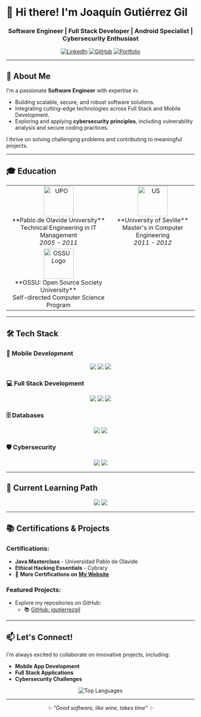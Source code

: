 # 👋 Hi there! I'm Joaquín Gutiérrez Gil

<div align="center">
  <h3>Software Engineer | Full Stack Developer | Android Specialist | Cybersecurity Enthusiast</h3>

  [![LinkedIn](https://img.shields.io/badge/LinkedIn-0077B5?style=for-the-badge&logo=linkedin&logoColor=white)](https://linkedin.com/in/joaquingutierrezgil)
  [![GitHub](https://img.shields.io/badge/GitHub-Portfolio-181717?style=for-the-badge&logo=github)](https://github.com/jgutierrezgil)
  [![Portfolio](https://img.shields.io/badge/Portfolio-jgutierrezgil.dev-blue?style=for-the-badge)](https://jgutierrezgil.dev)
</div>

---

## 🚀 About Me

I'm a passionate **Software Engineer** with expertise in:
- Building scalable, secure, and robust software solutions.
- Integrating cutting-edge technologies across Full Stack and Mobile Development.
- Exploring and applying **cybersecurity principles**, including vulnerability analysis and secure coding practices.

I thrive on solving challenging problems and contributing to meaningful projects.

---

## 🎓 Education

<div align="center">
  <table>
    <tr>
      <td align="center">
        <img src="https://media.licdn.com/dms/image/v2/D4D0BAQFPNqmulH0-Vw/company-logo_100_100/company-logo_100_100/0/1693812932773/universidad_pablo_de_olavide_logo?e=1739404800&v=beta&t=QkKgygXBu60SRzsccWz9Hh5wIb6f1Ze1JxfkA00TGqY" alt="UPO" width="80" /><br>
        **Pablo de Olavide University**<br>
        Technical Engineering in IT Management<br>
        <i>2005 - 2011</i>
      </td>
      <td align="center">
        <img src="https://media.licdn.com/dms/image/v2/C4D0BAQFeIC0XDU7cug/company-logo_100_100/company-logo_100_100/0/1630518578339/universidad_de_sevilla_logo?e=1739404800&v=beta&t=sFULe15RoR5wVcs85I8YKqknesfUDWoRdc4eZ0TvlII" alt="US" width="80" /><br>
        **University of Seville**<br>
        Master's in Computer Engineering<br>
        <i>2011 - 2012</i>
      </td>
    </tr>
    <tr>
      <td align="center">
        <img src="/ossu-logo.svg" alt="OSSU Logo" width="80" /><br>
        **OSSU: Open Source Society University**<br>
        Self-directed Computer Science Program<br>
      </td>
    </tr>
  </table>
</div>

---

## 🛠️ Tech Stack

### 📱 Mobile Development
<div align="center">
  <img src="https://img.shields.io/badge/Android-3DDC84?style=for-the-badge&logo=android&logoColor=white" />
  <img src="https://img.shields.io/badge/Kotlin-7F52FF?style=for-the-badge&logo=kotlin&logoColor=white" />
  <img src="https://img.shields.io/badge/Flutter-02569B?style=for-the-badge&logo=flutter&logoColor=white" />
</div>

### 💻 Full Stack Development
<div align="center">
  <img src="https://img.shields.io/badge/React-61DAFB?style=for-the-badge&logo=react&logoColor=black" />
  <img src="https://img.shields.io/badge/Node.js-339933?style=for-the-badge&logo=node.js&logoColor=white" />
  <img src="https://img.shields.io/badge/Python-3776AB?style=for-the-badge&logo=python&logoColor=white" />
</div>

### 🗄️ Databases
<div align="center">
  <img src="https://img.shields.io/badge/PostgreSQL-336791?style=for-the-badge&logo=postgresql&logoColor=white" />
  <img src="https://img.shields.io/badge/MySQL-00758F?style=for-the-badge&logo=mysql&logoColor=white" />
</div>

### 🛡️ Cybersecurity
<div align="center">
  <img src="https://img.shields.io/badge/Ethical_Hacking-D32F2F?style=for-the-badge&logo=kalilinux&logoColor=white" />
  <img src="https://img.shields.io/badge/Cloud_Security-2D9CDB?style=for-the-badge&logo=icloud&logoColor=white" />
</div>

---

## 🌱 Current Learning Path

<div align="center">
  <img src="https://img.shields.io/badge/Cybersecurity-Training-9C27B0?style=for-the-badge" />
  <img src="https://img.shields.io/badge/DevOps-Practices-blue?style=for-the-badge" />
</div>

---

## 📚 Certifications & Projects

### Certifications:
- **Java Masterclass** - Universidad Pablo de Olavide
- **Ethical Hacking Essentials** - Cybrary
- 🔗 **More Certifications on** [**My Website**](https://jgutierrezgil.dev)

### Featured Projects:
- Explore my repositories on GitHub:
  - 📚 [GitHub: jgutierrezgil](https://github.com/jgutierrezgil)

---

## 📫 Let's Connect!

I'm always excited to collaborate on innovative projects, including:
- **Mobile App Development**
- **Full Stack Applications**
- **Cybersecurity Challenges**

<div align="center">
  <img src="https://github-readme-stats.vercel.app/api/top-langs/?username=jgutierrezgil&layout=compact&theme=dark" alt="Top Languages" />
</div>

---

<div align="center">
  <i>✨ "Good software, like wine, takes time" ✨</i>
</div>
